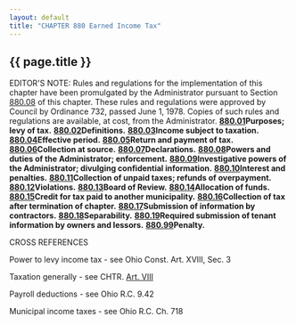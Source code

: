 ```yaml
---
layout: default 
title: "CHAPTER 880 Earned Income Tax"
---
```


{{ page.title }}
----------------

EDITOR'S NOTE: Rules and regulations for the implementation of this
chapter have been promulgated by the Administrator pursuant to Section
[880.08](3fba4dec.html) of this chapter. These rules and regulations
were approved by Council by Ordinance 732, passed June 1, 1978. Copies
of such rules and regulations are available, at cost, from the
Administrator. [**880.01**](3f3c0442.html)**Purposes; levy of tax.**
[**880.02**](3f40773e.html)**Definitions.**
[**880.03**](3f580561.html)**Income subject to taxation.**
[**880.04**](3f810fe2.html)**Effective period.**
[**880.05**](3f8afd77.html)**Return and payment of tax.**
[**880.06**](3f9c6b60.html)**Collection at source.**
[**880.07**](3fa74488.html)**Declarations.**
[**880.08**](3fba4dec.html)**Powers and duties of the Administrator;
enforcement.** [**880.09**](3fc695ce.html)**Investigative powers of the
Administrator; divulging confidential information.**
[**880.10**](3fd24c40.html)**Interest and penalties.**
[**880.11**](3fdcb639.html)**Collection of unpaid taxes; refunds of
overpayment.** [**880.12**](3fe51360.html)**Violations.**
[**880.13**](3ff78c80.html)**Board of Review.**
[**880.14**](3ffeb1cb.html)**Allocation of funds.**
[**880.15**](4002a7d8.html)**Credit for tax paid to another
municipality.** [**880.16**](4008d494.html)**Collection of tax after
termination of chapter.** [**880.17**](400dc628.html)**Submission of
information by contractors.**
[**880.18**](4012fb0d.html)**Separability.**
[**880.19**](40158ac6.html)**Required submission of tenant information
by owners and lessors.** [**880.99**](401d1e41.html)**Penalty.**

CROSS REFERENCES

Power to levy income tax - see Ohio Const. Art. XVIII, Sec. 3

Taxation generally - see CHTR. [Art. VIII](1400af32.html)

Payroll deductions - see Ohio R.C. 9.42

Municipal income taxes - see Ohio R.C. Ch. 718
